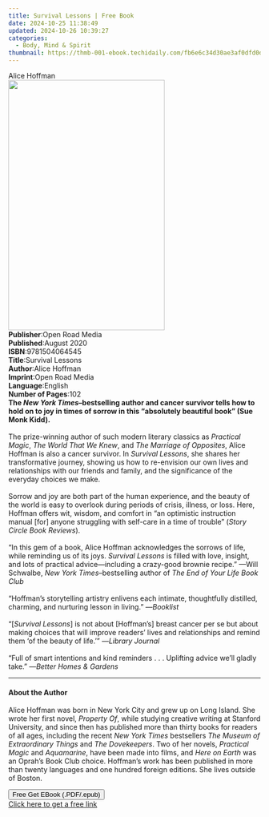 ```yaml
---
title: Survival Lessons | Free Book
date: 2024-10-25 11:38:49
updated: 2024-10-26 10:39:27
categories:
  - Body, Mind & Spirit
thumbnail: https://thmb-001-ebook.techidaily.com/fb6e6c34d30ae3af0dfd0d3d59e3b179e37b6115c00a52a580c15c1efb1fbc3d.jpg
---
```

<main id="book-container">
  <div class="flex flex-col">
    <div class="book-brief flex-1 py-6 px-4 sm:p-6 md:py-10 md:px-8">
      <!-- brief-->
      <div class="book-brief-main">Alice Hoffman</div>
    </div>
    <div
      class="book-meta-info flex-1 grid gap-4 col-start-1 col-end-3 row-start-1 sm:mb-6 sm:grid-cols-4 lg:gap-6 lg:col-start-2 lg:row-end-6 lg:row-span-6 lg:mb-0"
    >
      <div
        class="book-meta-info-left place-content-center mt-4 p-4 text-sm leading-6 col-start-2 col-span-2 dark:text-slate-400"
      >
        <img
          class="w-full h-500 object-cover rounded-lg sm:h-255 sm:col-span-2 lg:col-span-full"
          src="https://img-001-ebook.techidaily.com/41f14235912c0c8dc81d54b5c1c9acee983d071348ce7877b85543c357ac8e77.jpg"
          alt=""
          width="312"
          height="500"
        />
      </div>
      <div
        class="book-meta-info-right mt-2 col-start-1 row-start-2 col-span-3 self-center"
      >
        <!-- meta data  -->
        <div class="flex flex-col px-4 md:px-8">
          <div class="flex-1">
            <strong>Publisher</strong>:<span class="px-2">Open Road Media</span>
          </div>
          <div class="flex-1">
            <strong>Published</strong>:<span class="px-2">August 2020</span>
          </div>
          <div class="flex-1">
            <strong>ISBN</strong>:<span class="px-2">9781504064545</span>
          </div>
          <div class="flex-1">
            <strong>Title</strong>:<span class="px-2">Survival Lessons</span>
          </div>
          <div class="flex-1">
            <strong>Author</strong>:<span class="px-2">Alice Hoffman</span>
          </div>
          <div class="flex-1">
            <strong>Imprint</strong>:<span class="px-2">Open Road Media</span>
          </div>
          <div class="flex-1">
            <strong>Language</strong>:<span class="px-2">English</span>
          </div>
          <div class="flex-1">
            <strong>Number of Pages</strong>:<span class="px-2">102</span>
          </div>
        </div>
      </div>
    </div>
    <div class="book-description flex-1 py-6 px-4 sm:p-6 md:py-10 md:px-8">
      <div class="book-description-main">
        <div accordion-content="" id="description">
          <b
            >The <i>New York Times</i>–bestselling author and cancer survivor
            tells how to hold on to joy in times of sorrow in this “absolutely
            beautiful book” (Sue Monk Kidd).</b
          ><br />
          &nbsp;<br />
          The prize-winning author of such modern literary classics as
          <i>Practical Magic</i>, <i>The World That We Knew</i>, and
          <i>The Marriage of Opposites</i>, Alice Hoffman is also a cancer
          survivor. In <i>Survival Lessons</i>, she shares her transformative
          journey, showing us how to re-envision our own lives and relationships
          with our friends and family, and the significance of the everyday
          choices we make.<br />
          &nbsp;<br />
          Sorrow and joy are both part of the human experience, and the beauty
          of the world is easy to overlook during periods of crisis, illness, or
          loss. Here, Hoffman offers wit, wisdom, and comfort in “an optimistic
          instruction manual [for] anyone struggling with self-care in a time of
          trouble” (<i>Story Circle Book Reviews</i>).<br />
          &nbsp;<br />
          “In this gem of a book, Alice Hoffman acknowledges the sorrows of
          life, while reminding us of its joys. <i>Survival Lessons</i> is
          filled with love, insight, and lots of practical advice—including a
          crazy-good brownie recipe.” —Will Schwalbe,<i> New York Times</i
          >–bestselling author of <i>The End of Your Life Book Club</i><br />
          &nbsp;<br />
          “Hoffman’s storytelling artistry enlivens each intimate, thoughtfully
          distilled, charming, and nurturing lesson in living.” —<i>Booklist</i
          ><br />
          &nbsp;<br />
          “[<i>Survival Lessons</i>] is not about [Hoffman’s] breast cancer per
          se but about making choices that will improve readers’ lives and
          relationships and remind them ‘of the beauty of life.’” —<i
            >Library Journal</i
          ><br />
          &nbsp;<br />
          “Full of smart intentions and kind reminders&nbsp;.&nbsp;.&nbsp;.
          Uplifting advice we’ll gladly take.” —<i
            >Better Homes &amp; Gardens</i
          >
        </div>
        <div class="accordion-fader"></div>
      </div>
    </div>
    <div class="book-excerpts flex-1 py-6 px-4 sm:p-6 md:py-10 md:px-8">
      <!-- excerpts-->
      <div class="book-excerpts-main">
        <hr />
        <h4 class="placeholder placeholder-heading">
          <span>About the Author</span>
        </h4>
        <p>
          Alice Hoffman was born in New York City and grew up on Long Island.
          She wrote her first novel, <i>Property Of</i>, while studying creative
          writing at Stanford University, and since then has published more than
          thirty books for readers of all ages, including the recent&nbsp;<i
            >New York Times</i
          >&nbsp;bestsellers&nbsp;<i>The Museum of Extraordinary Things&nbsp;</i
          >and&nbsp;<i>The Dovekeepers</i>. Two of her novels,&nbsp;<i
            >Practical Magic&nbsp;</i
          >and <i>Aquamarine</i>, have been made into films, and&nbsp;<i
            >Here on Earth&nbsp;</i
          >was an Oprah’s Book Club choice. Hoffman’s work has been published in
          more than twenty languages and one hundred foreign editions. She lives
          outside of Boston.
        </p>
      </div>
    </div>
    <div
      class="book-about-author flex-1 py-6 px-4 sm:p-6 md:py-10 md:px-8"
    ></div>
    <div class="book-free-get flex-1 py-6 px-4 sm:p-6 md:py-10 md:px-8">
      <button
        id="btn-free-get"
        class="bg-blue-500 hover:bg-blue-700 text-white font-bold py-2 px-4 rounded"
      >
        Free Get EBook (.PDF/.epub)
      </button>
      <div id="countdown-display" class="px-2 text-lg mt-2"></div>
      <a
        id="free-link"
        class="hidden bg-blue-500 hover:bg-blue-700 text-white font-bold py-2 px-4 rounded"
        href="https://www.ebooks.com/en-us/book/210101435/survival-lessons/alice-hoffman/"
        target="_blank"
        >Click here to get a free link</a
      >
    </div>
    <script>
      let countdownTime = 0;
      let countdownInterval = null;
      document
        .getElementById('btn-free-get')
        .addEventListener('click', startCountdown);
      function startCountdown() {
        countdownTime = new Date().getTime() + 60000 * 3;
        countdownInterval = setInterval(updateCountdown, 1000);
        document.getElementById('btn-free-get').disabled = true;
        document
          .getElementById('btn-free-get')
          .classList.add('bg-gray-500', 'cursor-not-allowed');
      }
      function updateCountdown() {
        let currentTime = new Date().getTime();
        let timeLeft = countdownTime - currentTime;
        let secondsLeft = Math.floor(timeLeft / 1000);
        document.getElementById('countdown-display').innerHTML =
          `Remaining time: ${secondsLeft} seconds.`;
        if (secondsLeft <= 0) {
          clearInterval(countdownInterval);
          document.getElementById('btn-free-get').classList.add('hidden');
          document.getElementById('free-link').classList.remove('hidden');
          document.getElementById('countdown-display').innerHTML = '';
        }
      }
    </script>
  </div>
</main>
